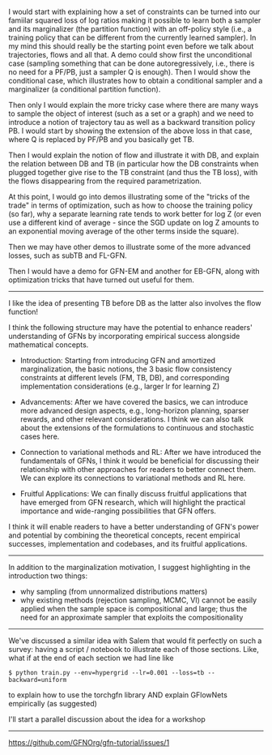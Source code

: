 

I would start with explaining how a set of constraints can be turned into our famiilar squared loss of log ratios making it possible to learn both a sampler and its marginalizer (the partition function) with an off-policy style (i.e., a training policy that can be different from the currently learned sampler). In my mind this should really be the starting point even before we talk about trajectories, flows and all that. A demo could show first the unconditional case (sampling something that can be done autoregressively, i.e., there is no need for a PF/PB, just a sampler Q is enough). Then I would show the conditional case, which illustrates how to obtain a conditional sampler and a marginalizer (a conditional partition function).

Then only I would explain the more tricky case where there are many ways to sample the object of interest (such as a set or a graph) and we need to introduce a notion of trajectory tau as well as a backward transition policy PB. I would start by showing the extension of the above loss in that case, where Q is replaced by PF/PB and you basically get TB.

Then I would explain the notion of flow and illustrate it with DB, and explain the relation between DB and TB (in particular how the DB constraints when plugged together give rise to the TB constraint (and thus the TB loss), with the flows disappearing from the required parametrization.

At this point, I would go into demos illustrating some of the "tricks of the trade" in terms of optimization, such as how to choose the training policy (so far), why a separate learning rate tends to work better for log Z (or even use a different kind of average - since the SGD update on log Z amounts to an exponential moving average of the other terms inside the square).

Then we may have other demos to illustrate some of the more advanced losses, such as subTB and FL-GFN.

Then I would have a demo for GFN-EM and another for EB-GFN, along with optimization tricks that have turned out useful for them.

---

I like the idea of presenting TB before DB as the latter also involves the flow function!

I think the following structure may have the potential to enhance readers' understanding of GFNs by incorporating empirical success alongside mathematical concepts.

- Introduction:
Starting from introducing GFN and amortized marginalization, the basic notions, the 3 basic flow consistency constraints at different levels (FM, TB, DB), and corresponding implementation considerations (e.g., larger lr for learning Z)

- Advancements:
After we have covered the basics, we can introduce more advanced design aspects, e.g., long-horizon planning, sparser rewards, and other relevant considerations. I think we can also talk about the extensions of the formulations to continuous and stochastic cases here.

- Connection to variational methods and RL:
After we have introduced the fundamentals of GFNs, I think it would be beneficial for discussing their relationship with other approaches for readers to better connect them. We can explore its connections to variational methods and RL here.

- Fruitful Applications:
We can finally discuss fruitful applications that have emerged from GFN research, which will highlight the practical importance and wide-ranging possibilities that GFN offers.

I think it will enable readers to have a better understanding of GFN's power and potential by combining the theoretical concepts, recent empirical successes, implementation and codebases, and its fruitful applications.

---

In addition to the marginalization motivation, I suggest highlighting in the introduction two things:
- why sampling (from unnormalized distributions matters)
- why existing methods (rejection sampling, MCMC, VI) cannot be easily applied when the sample space is compositional and large; thus the need for an approximate sampler that exploits the compositionality

---

We've discussed a similar idea with Salem that would fit perfectly on such a survey: having a script / notebook to illustrate each of those sections. Like, what if at the end of each section we had line like
```
$ python train.py --env=hypergrid --lr=0.001 --loss=tb --backward=uniform
```
to explain how to use the torchgfn library AND explain GFlowNets empirically (as suggested)

I'll start a parallel discussion about the idea for a workshop

---


https://github.com/GFNOrg/gfn-tutorial/issues/1

